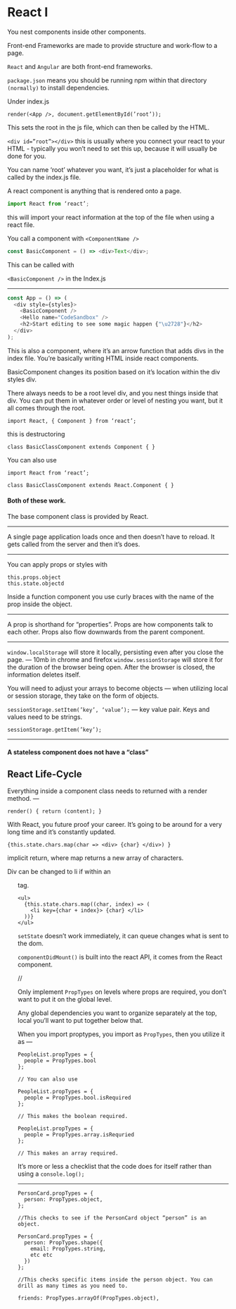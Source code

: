 # React I

You nest components inside other components.

Front-end Frameworks are made to provide structure and work-flow to a page.

`React` and `Angular` are both front-end frameworks.

`package.json` means you should be running npm within that directory `(normally)` to install dependencies.

Under index.js

```JS
render(<App />, document.getElementById(’root’));
```

This sets the root in the js file, which can then be called by the HTML.

`<div id=”root”></div>` this is usually where you connect your react to your HTML - typically you won’t need to set this up, because it will usually be done for you.

You can name ‘root’ whatever you want, it’s just a placeholder for what is called by the index.js file.

A react component is anything that is rendered onto a page.

```js
import React from ‘react’;
```

this will import your react information at the top of the file when using a react file.

You call a component with `<ComponentName />`

```js
const BasicComponent = () => <div>Text</div>;
```

This can be called with

`<BasicComponent />` in the Index.js

---

```js
const App = () => (
  <div style={styles}>
    <BasicComponent />
    <Hello name="CodeSandbox" />
    <h2>Start editing to see some magic happen {"\u2728"}</h2>
  </div>
);
```

This is also a component, where it’s an arrow function that adds divs in the index file. You’re basically writing HTML inside react components.

BasicComponent changes its position based on it’s location within the div styles div.

There always needs to be a root level div, and you nest things inside that div. You can put them in whatever order or level of nesting you want, but it all comes through the root.

```JS
import React, { Component } from ‘react’;
```

this is destructoring

```JS
class BasicClassComponent extends Component { }
```

You can also use

```JS
import React from ‘react’;
```

```JS
class BasicClassComponent extends React.Component { }
```

#### Both of these work.

The base component class is provided by React.

---

A single page application loads once and then doesn’t have to reload. It gets called from the server and then it’s does.

---

You can apply props or styles with

```JS
this.props.object
this.state.objectd
```

Inside a function component you use curly braces with the name of the prop inside the object.

---

A prop is shorthand for “properties”. Props are how components talk to each other. Props also flow downwards from the parent component.

---

`window.localStorage` will store it locally, persisting even after you close the page. — 10mb in chrome and firefox
`window.sessionStorage` will store it for the duration of the browser being open. After the browser is closed, the information deletes itself.

You will need to adjust your arrays to become objects — when utilizing local or session storage, they take on the form of objects.

`sessionStorage.setItem(’key’, ‘value’);` — key value pair. Keys and values need to be strings.

`sessionStorage.getItem(’key’);`

---

#### A stateless component does not have a “class”

## React Life-Cycle

Everything inside a component class needs to returned with a render method. —

```JS
render() { return (content); }
```

With React, you future proof your career. It’s going to be around for a very long time and it’s constantly updated.

```JS
{this.state.chars.map(char => <div> {char} </div>) }
```

implicit return, where map returns a new array of characters.

Div can be changed to li if within an <ul> tag.

```JS
<ul>
  {this.state.chars.map((char, index) => (
    <li key={char + index}> {char} </li>
  ))}
</ul>
```

`setState` doesn’t work immediately, it can queue changes what is sent to the dom.

`componentDidMount()` is built into the react API, it comes from the React component.

//

Only implement `PropTypes` on levels where props are required, you don’t want to put it on the global level.

Any global dependencies you want to organize separately at the top, local you’ll want to put together below that.

When you import proptypes, you import as `PropTypes`, then you utilize it as —

```JS
PeopleList.propTypes = {
  people = PropTypes.bool
};

// You can also use

PeopleList.propTypes = {
  people = PropTypes.bool.isRequired
};

// This makes the boolean required.

PeopleList.propTypes = {
  people = PropTypes.array.isRequried
};

// This makes an array required.
```

It’s more or less a checklist that the code does for itself rather than using a `console.log();`

---

```JS
PersonCard.propTypes = {
  person: PropTypes.object,
};

//This checks to see if the PersonCard object “person” is an object.

PersonCard.propTypes = {
  person: PropTypes.shape({
    email: PropTypes.string,
    etc etc
  })
};

//This checks specific items inside the person object. You can drill as many times as you need to.

friends: PropTypes.arrayOf(PropTypes.object),
```

